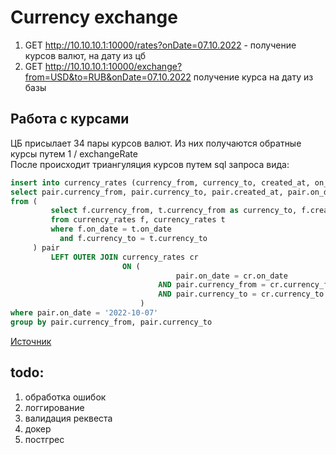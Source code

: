 # Currency exchange 

1) GET http://10.10.10.1:10000/rates?onDate=07.10.2022 - получение курсов валют, на дату из цб
2) GET http://10.10.10.1:10000/exchange?from=USD&to=RUB&onDate=07.10.2022 получение курса на дату из базы

## Работа с курсами
ЦБ присылает 34 пары курсов валют. Из них получаются обратные курсы путем 1 / exchangeRate<br>
После происходит триангуляция курсов путем sql запроса вида:

```sql
insert into currency_rates (currency_from, currency_to, created_at, on_date, exchange_rate)
select pair.currency_from, pair.currency_to, pair.created_at, pair.on_date, pair.exchange_rate
from (
         select f.currency_from, t.currency_from as currency_to, f.created_at, f.on_date, (f.exchange_rate / t.exchange_rate) as exchange_rate
         from currency_rates f, currency_rates t
         where f.on_date = t.on_date
           and f.currency_to = t.currency_to
     ) pair
         LEFT OUTER JOIN currency_rates cr
                         ON (
                                     pair.on_date = cr.on_date
                                 AND pair.currency_from = cr.currency_from
                                 AND pair.currency_to = cr.currency_to
                             )
where pair.on_date = '2022-10-07'
group by pair.currency_from, pair.currency_to
```
[Источник](http://www.dpxo.net/articles/fx_rate_triangulation_sql.html)

## todo:
1) обработка ошибок
2) логгирование
3) валидация реквеста
4) докер
5) постгрес
